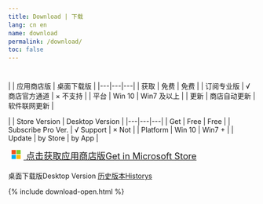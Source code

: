 ```yaml
---
title: Download | 下载
lang: cn en
name: download
permalink: /download/
toc: false
---
```


<h1 data-mlang-text-cn="下载" data-mlang-text-en="Download"></h1>

<cn><markdown>
| | 应用商店版 | 桌面下载版 |
|---|---|---|
| 获取 | 免费 | 免费 |
| 订阅专业版 | √ 商店官方通道 | × 不支持 |
| 平台 | Win 10 | Win7 及以上 |
| 更新 | 商店自动更新 | 软件联网更新 |
</markdown></cn>

<en><markdown>
| | Store Version | Desktop Version |
|---|---|---|
| Get | Free | Free |
| Subscribe Pro Ver. | √ Support | × Not |
| Platform | Win 10 | Win7 + |
| Update | by Store | by App |
</markdown></en>


<p style="font-size: 18px; margin-top: 10px;">
<a href="https://www.microsoft.com/zh-cn/p/onequick/9pfn5k6qxt46?activetab=pivot:overviewtab">
	<img src="/img/ms-logo.png" style="height: 20px; margin: -3px 5px 0 6px;">
	<span><cn>点击获取应用商店版</cn><en>Get in Microsoft Store</en></span>
</a>
</p>

<p>
<cn>桌面下载版</cn><en>Desktop Version</en>
<a href="https://github.com/OneQuick/OneQuick.github.io/tree/master/bin">
<cn>历史版本</cn><en>Historys</en>
</a>
</p>


{% include download-open.html %}